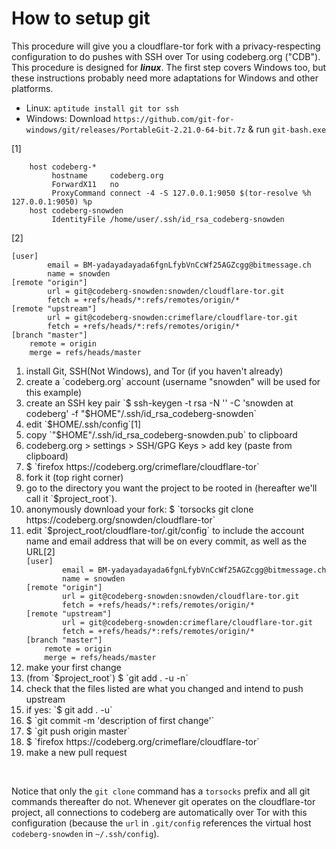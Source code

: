 # How to setup git

This procedure will give you a cloudflare-tor fork with a
privacy-respecting configuration to do pushes with SSH over Tor using
codeberg.org ("CDB").  This procedure is designed for ***linux***.
The first step covers Windows too, but these instructions probably
need more adaptations for Windows and other platforms.


- Linux: `aptitude install git tor ssh`
- Windows: Download `https://github.com/git-for-windows/git/releases/PortableGit-2.21.0-64-bit.7z` & run `git-bash.exe`


[1]
```
    host codeberg-*
         hostname     codeberg.org
         ForwardX11   no
         ProxyCommand connect -4 -S 127.0.0.1:9050 $(tor-resolve %h 127.0.0.1:9050) %p
    host codeberg-snowden
         IdentityFile /home/user/.ssh/id_rsa_codeberg-snowden
```

[2]
```
[user]
        email = BM-yadayadayada6fgnLfybVnCcWf25AGZcgg@bitmessage.ch
        name = snowden
[remote "origin"]
        url = git@codeberg-snowden:snowden/cloudflare-tor.git
     	fetch = +refs/heads/*:refs/remotes/origin/*
[remote "upstream"]
        url = git@codeberg-snowden:crimeflare/cloudflare-tor.git
     	fetch = +refs/heads/*:refs/remotes/origin/*
[branch "master"]
	remote = origin
	merge = refs/heads/master
```

<ol>
<li> install Git, SSH(Not Windows), and Tor (if you haven't already)
<li> create a `codeberg.org` account (username "snowden" will be used for this example)
<li> create an SSH key pair `$ ssh-keygen -t rsa -N '' -C 'snowden at codeberg' -f "$HOME"/.ssh/id_rsa_codeberg-snowden`
<li> edit `$HOME/.ssh/config`[1]
<li> copy `"$HOME"/.ssh/id_rsa_codeberg-snowden.pub` to clipboard
<li> codeberg.org > settings > SSH/GPG Keys > add key (paste from clipboard)
<li> $ `firefox https://codeberg.org/crimeflare/cloudflare-tor`
<li> fork it (top right corner)
<li> go to the directory you want the project to be rooted in (hereafter we'll call it `$project_root`).
<li> anonymously download your fork: $ `torsocks git clone https://codeberg.org/snowden/cloudflare-tor`
<li> edit `$project_root/cloudflare-tor/.git/config` to include the
   account name and email address that will be on every commit, as
   well as the URL[2]
<code>
[user]
        email = BM-yadayadayada6fgnLfybVnCcWf25AGZcgg@bitmessage.ch
        name = snowden
[remote "origin"]
        url = git@codeberg-snowden:snowden/cloudflare-tor.git
     	fetch = +refs/heads/*:refs/remotes/origin/*
[remote "upstream"]
        url = git@codeberg-snowden:crimeflare/cloudflare-tor.git
     	fetch = +refs/heads/*:refs/remotes/origin/*
[branch "master"]
	remote = origin
	merge = refs/heads/master
</code>
<li> make your first change
<li> (from `$project_root`) $ `git add . -u -n`
<li> check that the files listed are what you changed and intend to push upstream
<li> if yes: `$ git add . -u`
<li> $ `git commit -m 'description of first change'`
<li> $ `git push origin master`
<li> $ `firefox https://codeberg.org/crimeflare/cloudflare-tor`
<li> make a new pull request
</ol>

&nbsp;

Notice that only the `git clone` command has a `torsocks` prefix and
all git commands thereafter do not.  Whenever git operates on the
cloudflare-tor project, all connections to codeberg are automatically over
Tor with this configuration (because the `url` in `.git/config`
references the virtual host `codeberg-snowden` in `~/.ssh/config`).
